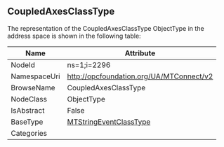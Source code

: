 <!-- objecttype -->
## CoupledAxesClassType
  
<!-- end of text -->
The representation of the CoupledAxesClassType ObjectType in the address space is shown in the following table:  

|Name|Attribute|
|---|---|
|NodeId|ns=1;i=2296|
|NamespaceUri|http://opcfoundation.org/UA/MTConnect/v2|
|BrowseName|CoupledAxesClassType|
|NodeClass|ObjectType|
|IsAbstract|False|
|BaseType|[MTStringEventClassType](../../ObjectTypes/MTStringEventClassType/readme.md)|
|Categories||

